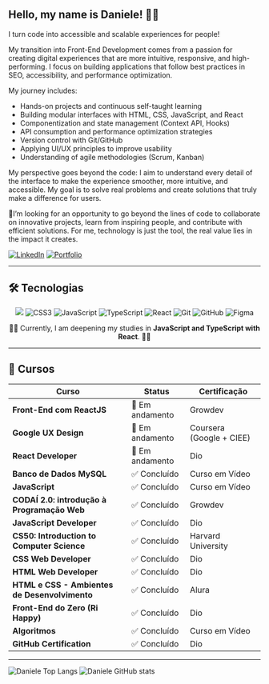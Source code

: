 ## Hello, my name is Daniele! 👩‍💻
I turn code into accessible and scalable experiences for people!

My transition into Front-End Development comes from a passion for creating digital experiences that are more intuitive, responsive, and high-performing. I focus on building applications that follow best practices in SEO, accessibility, and performance optimization.

My journey includes:
- Hands-on projects and continuous self-taught learning 
- Building modular interfaces with HTML, CSS, JavaScript, and React 
- Componentization and state management (Context API, Hooks) 
- API consumption and performance optimization strategies 
- Version control with Git/GitHub 
- Applying UI/UX principles to improve usability 
- Understanding of agile methodologies (Scrum, Kanban) 

My perspective goes beyond the code: I aim to understand every detail of the interface to make the experience smoother, more intuitive, and accessible. My goal is to solve real problems and create solutions that truly make a difference for users.

🎯I’m looking for an opportunity to go beyond the lines of code to collaborate on innovative projects, learn from inspiring people, and contribute with efficient solutions. For me, technology is just the tool, the real value lies in the impact it creates.

[![LinkedIn](https://img.shields.io/badge/LinkedIn-0077B5?style=for-the-badge&logo=linkedin&logoColor=white)](https://www.linkedin.com/in/danieleksantos/)
[![Portfolio](https://img.shields.io/badge/Portfolio-FF5722?style=for-the-badge&logo=todoist&logoColor=white)](https://danieleksantos.github.io/)


-----

## 🛠️ Tecnologias

<p align="center">
  <img src="https://img.shields.io/badge/HTML5-E34F26?style=for-the-badge&logo=html5&logoColor=white" />
  <img src="https://img.shields.io/badge/CSS3-1572B6?style=for-the-badge&logo=css3&logoColor=white" alt="CSS3" />
  <img src="https://img.shields.io/badge/JavaScript-F7DF1E?style=for-the-badge&logo=javascript&logoColor=black" alt="JavaScript" />
  <img src="https://img.shields.io/badge/TypeScript-007ACC?style=for-the-badge&logo=typescript&logoColor=white" alt="TypeScript" />
  <img src="https://img.shields.io/badge/React-20232A?style=for-the-badge&logo=react&logoColor=61DAFB" alt="React" />
  <img src="https://img.shields.io/badge/GIT-E44C30?style=for-the-badge&logo=git&logoColor=white" alt="Git" />
  <img src="https://img.shields.io/badge/GitHub-100000?style=for-the-badge&logo=github&logoColor=white" alt="GitHub" />
  <img src="https://img.shields.io/badge/Figma-696969?style=for-the-badge&logo=figma&logoColor=figma" alt="Figma" />
</p>



<p align="center">🚀🚀 Currently, I am deepening my studies in <b>JavaScript and TypeScript with React</b>. 🚀🚀</p>



-----

## 📖 Cursos

| **Curso**                                     | **Status**       | **Certificação**        |
|-----------------------------------------------|------------------|-------------------------|
| **Front-End com ReactJS**                     | 🚀 Em andamento  | Growdev                 |
| **Google UX Design**                          | 🚀 Em andamento  | Coursera (Google + CIEE)|
| **React Developer**                           | 🚀 Em andamento  | Dio                     |
| **Banco de Dados MySQL**                      | ✅ Concluído     | Curso em Vídeo          |
| **JavaScript**                                | ✅ Concluído     | Curso em Vídeo          |
| **CODAÍ 2.0: introdução à Programação Web**   | ✅ Concluído     | Growdev                 |
| **JavaScript Developer**                      | ✅ Concluído     | Dio                     |
| **CS50: Introduction to Computer Science**    | ✅ Concluído     | Harvard University      |
| **CSS Web Developer**                         | ✅ Concluído     | Dio                     |
| **HTML Web Developer**                        | ✅ Concluído     | Dio                     |
| **HTML e CSS - Ambientes de Desenvolvimento** | ✅ Concluído     | Alura                   |
| **Front-End do Zero (Ri Happy)**              | ✅ Concluído     | Dio                     |
| **Algoritmos**                                | ✅ Concluído     | Curso em Vídeo          |
| **GitHub Certification**                      | ✅ Concluído     | Dio                     |

-----

![Daniele Top Langs](https://github-readme-stats.vercel.app/api/top-langs/?username=danieleksantos&size_weight=0.5&count_weight=0.5&theme=dracula)
![Daniele GitHub stats](https://github-readme-stats.vercel.app/api?username=danieleksantos&show_icons=true&theme=dracula)
